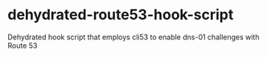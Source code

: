 # dehydrated-route53-hook-script
Dehydrated hook script that employs cli53 to enable dns-01 challenges with Route 53
